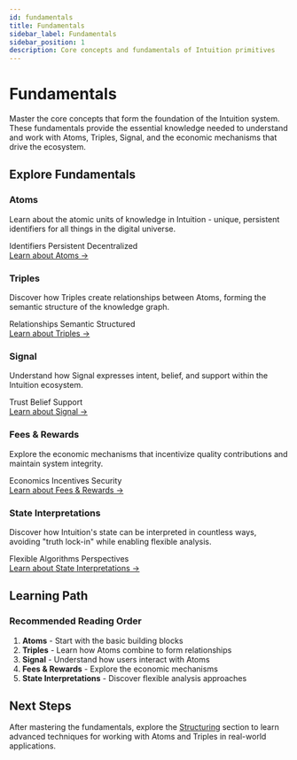 ```yaml
---
id: fundamentals
title: Fundamentals
sidebar_label: Fundamentals
sidebar_position: 1
description: Core concepts and fundamentals of Intuition primitives
---
```


# Fundamentals

Master the core concepts that form the foundation of the Intuition system. These fundamentals provide the essential knowledge needed to understand and work with Atoms, Triples, Signal, and the economic mechanisms that drive the ecosystem.

## Explore Fundamentals

<div style={{ display: 'grid', gridTemplateColumns: 'repeat(auto-fit, minmax(280px, 1fr))', gap: '1.5rem', marginTop: '2rem', marginBottom: '2rem' }}>

<div style={{ border: '1px solid var(--ifm-color-emphasis-300)', borderRadius: '8px', padding: '1.5rem', backgroundColor: 'var(--ifm-background-color)' }}>
<h3 style={{ marginTop: 0, marginBottom: '1rem' }}>Atoms</h3>
<p style={{ marginBottom: '1rem', color: 'var(--ifm-color-emphasis-700)' }}>
Learn about the atomic units of knowledge in Intuition - unique, persistent identifiers for all things in the digital universe.
</p>
<div style={{ display: 'flex', gap: '0.5rem', flexWrap: 'wrap', marginBottom: '1rem' }}>
<span style={{ backgroundColor: 'var(--ifm-color-emphasis-100)', padding: '0.25rem 0.5rem', borderRadius: '4px', fontSize: '0.875rem' }}>Identifiers</span>
<span style={{ backgroundColor: 'var(--ifm-color-emphasis-100)', padding: '0.25rem 0.5rem', borderRadius: '4px', fontSize: '0.875rem' }}>Persistent</span>
<span style={{ backgroundColor: 'var(--ifm-color-emphasis-100)', padding: '0.25rem 0.5rem', borderRadius: '4px', fontSize: '0.875rem' }}>Decentralized</span>
</div>
<a href="/guides/overview/the-primitives/fundamentals/atoms" style={{ color: 'var(--ifm-color-primary)', textDecoration: 'none', fontWeight: '500' }}>
Learn about Atoms →
</a>
</div>

<div style={{ border: '1px solid var(--ifm-color-emphasis-300)', borderRadius: '8px', padding: '1.5rem', backgroundColor: 'var(--ifm-background-color)' }}>
<h3 style={{ marginTop: 0, marginBottom: '1rem' }}>Triples</h3>
<p style={{ marginBottom: '1rem', color: 'var(--ifm-color-emphasis-700)' }}>
Discover how Triples create relationships between Atoms, forming the semantic structure of the knowledge graph.
</p>
<div style={{ display: 'flex', gap: '0.5rem', flexWrap: 'wrap', marginBottom: '1rem' }}>
<span style={{ backgroundColor: 'var(--ifm-color-emphasis-100)', padding: '0.25rem 0.5rem', borderRadius: '4px', fontSize: '0.875rem' }}>Relationships</span>
<span style={{ backgroundColor: 'var(--ifm-color-emphasis-100)', padding: '0.25rem 0.5rem', borderRadius: '4px', fontSize: '0.875rem' }}>Semantic</span>
<span style={{ backgroundColor: 'var(--ifm-color-emphasis-100)', padding: '0.25rem 0.5rem', borderRadius: '4px', fontSize: '0.875rem' }}>Structured</span>
</div>
<a href="/guides/overview/the-primitives/fundamentals/triples" style={{ color: 'var(--ifm-color-primary)', textDecoration: 'none', fontWeight: '500' }}>
Learn about Triples →
</a>
</div>

<div style={{ border: '1px solid var(--ifm-color-emphasis-300)', borderRadius: '8px', padding: '1.5rem', backgroundColor: 'var(--ifm-background-color)' }}>
<h3 style={{ marginTop: 0, marginBottom: '1rem' }}>Signal</h3>
<p style={{ marginBottom: '1rem', color: 'var(--ifm-color-emphasis-700)' }}>
Understand how Signal expresses intent, belief, and support within the Intuition ecosystem.
</p>
<div style={{ display: 'flex', gap: '0.5rem', flexWrap: 'wrap', marginBottom: '1rem' }}>
<span style={{ backgroundColor: 'var(--ifm-color-emphasis-100)', padding: '0.25rem 0.5rem', borderRadius: '4px', fontSize: '0.875rem' }}>Trust</span>
<span style={{ backgroundColor: 'var(--ifm-color-emphasis-100)', padding: '0.25rem 0.5rem', borderRadius: '4px', fontSize: '0.875rem' }}>Belief</span>
<span style={{ backgroundColor: 'var(--ifm-color-emphasis-100)', padding: '0.25rem 0.5rem', borderRadius: '4px', fontSize: '0.875rem' }}>Support</span>
</div>
<a href="/guides/overview/the-primitives/fundamentals/signal" style={{ color: 'var(--ifm-color-primary)', textDecoration: 'none', fontWeight: '500' }}>
Learn about Signal →
</a>
</div>

<div style={{ border: '1px solid var(--ifm-color-emphasis-300)', borderRadius: '8px', padding: '1.5rem', backgroundColor: 'var(--ifm-background-color)' }}>
<h3 style={{ marginTop: 0, marginBottom: '1rem' }}>Fees & Rewards</h3>
<p style={{ marginBottom: '1rem', color: 'var(--ifm-color-emphasis-700)' }}>
Explore the economic mechanisms that incentivize quality contributions and maintain system integrity.
</p>
<div style={{ display: 'flex', gap: '0.5rem', flexWrap: 'wrap', marginBottom: '1rem' }}>
<span style={{ backgroundColor: 'var(--ifm-color-emphasis-100)', padding: '0.25rem 0.5rem', borderRadius: '4px', fontSize: '0.875rem' }}>Economics</span>
<span style={{ backgroundColor: 'var(--ifm-color-emphasis-100)', padding: '0.25rem 0.5rem', borderRadius: '4px', fontSize: '0.875rem' }}>Incentives</span>
<span style={{ backgroundColor: 'var(--ifm-color-emphasis-100)', padding: '0.25rem 0.5rem', borderRadius: '4px', fontSize: '0.875rem' }}>Security</span>
</div>
<a href="/guides/overview/the-primitives/fundamentals/fees-rewards" style={{ color: 'var(--ifm-color-primary)', textDecoration: 'none', fontWeight: '500' }}>
Learn about Fees & Rewards →
</a>
</div>

<div style={{ border: '1px solid var(--ifm-color-emphasis-300)', borderRadius: '8px', padding: '1.5rem', backgroundColor: 'var(--ifm-background-color)' }}>
<h3 style={{ marginTop: 0, marginBottom: '1rem' }}>State Interpretations</h3>
<p style={{ marginBottom: '1rem', color: 'var(--ifm-color-emphasis-700)' }}>
Discover how Intuition's state can be interpreted in countless ways, avoiding "truth lock-in" while enabling flexible analysis.
</p>
<div style={{ display: 'flex', gap: '0.5rem', flexWrap: 'wrap', marginBottom: '1rem' }}>
<span style={{ backgroundColor: 'var(--ifm-color-emphasis-100)', padding: '0.25rem 0.5rem', borderRadius: '4px', fontSize: '0.875rem' }}>Flexible</span>
<span style={{ backgroundColor: 'var(--ifm-color-emphasis-100)', padding: '0.25rem 0.5rem', borderRadius: '4px', fontSize: '0.875rem' }}>Algorithms</span>
<span style={{ backgroundColor: 'var(--ifm-color-emphasis-100)', padding: '0.25rem 0.5rem', borderRadius: '4px', fontSize: '0.875rem' }}>Perspectives</span>
</div>
<a href="/guides/overview/the-primitives/fundamentals/state-interpretations" style={{ color: 'var(--ifm-color-primary)', textDecoration: 'none', fontWeight: '500' }}>
Learn about State Interpretations →
</a>
</div>

</div>

## Learning Path

<div style={{ backgroundColor: 'var(--ifm-color-emphasis-50)', padding: '1.5rem', borderRadius: '8px', marginTop: '2rem' }}>
<h3 style={{ marginTop: 0, marginBottom: '1rem' }}>Recommended Reading Order</h3>
<ol style={{ margin: 0, paddingLeft: '1.5rem' }}>
<li><strong>Atoms</strong> - Start with the basic building blocks</li>
<li><strong>Triples</strong> - Learn how Atoms combine to form relationships</li>
<li><strong>Signal</strong> - Understand how users interact with Atoms</li>
<li><strong>Fees & Rewards</strong> - Explore the economic mechanisms</li>
<li><strong>State Interpretations</strong> - Discover flexible analysis approaches</li>
</ol>
</div>

## Next Steps

After mastering the fundamentals, explore the [Structuring](/guides/overview/the-primitives/structuring) section to learn advanced techniques for working with Atoms and Triples in real-world applications. 